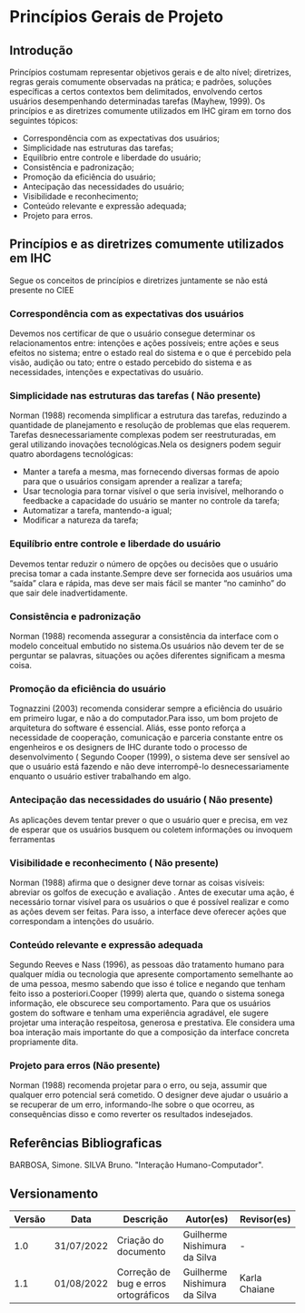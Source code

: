 # Princípios Gerais de Projeto

## Introdução
 Princípios costumam representar objetivos gerais e de alto nível; diretrizes, regras gerais comumente observadas na prática; e padrões, soluções específicas a certos contextos bem delimitados, envolvendo certos usuários desempenhando determinadas tarefas (Mayhew, 1999).
 Os princípios e as diretrizes comumente utilizados em IHC giram em torno dos seguintes tópicos: 
 
 - Correspondência com as expectativas dos usuários; 
 - Simplicidade nas estruturas das tarefas; 
 - Equilíbrio entre controle e liberdade do usuário; 
 - Consistência e padronização; 
 - Promoção da eficiência do usuário;
 - Antecipação das necessidades do usuário; 
 - Visibilidade e reconhecimento; 
 - Conteúdo relevante e expressão adequada; 
 - Projeto para erros.

## Princípios e as diretrizes comumente utilizados em IHC
Segue os conceitos de princípios e diretrizes juntamente se não está presente no CIEE

### Correspondência com as expectativas dos usuários
Devemos nos certificar de que o usuário consegue determinar os relacionamentos entre: intenções e ações possíveis; entre ações e seus efeitos no sistema; entre o estado real do sistema e o que é percebido pela visão, audição ou tato; entre o estado percebido do sistema e as necessidades, intenções e expectativas do usuário.

### Simplicidade nas estruturas das tarefas ( Não presente)
Norman (1988) recomenda simplificar a estrutura das tarefas, reduzindo a quantidade de planejamento e resolução de problemas que elas requerem. Tarefas desnecessariamente complexas podem ser reestruturadas, em geral utilizando inovações tecnológicas.Nela os  designers  podem  seguir quatro abordagens tecnológicas:

- Manter a tarefa a mesma, mas fornecendo diversas formas de apoio para que o usuários consigam aprender a realizar a tarefa;
- Usar tecnologia para tornar visível o que seria invisível, melhorando o feedbacke a capacidade do usuário se manter no controle da tarefa;
- Automatizar a tarefa, mantendo-a igual;
- Modificar a natureza da tarefa; 

### Equilíbrio entre controle e liberdade do usuário
 Devemos tentar reduzir o número de opções ou decisões que o usuário precisa tomar a cada instante.Sempre deve ser fornecida aos usuários uma “saída” clara e rápida, mas deve ser mais fácil se manter “no caminho” do que sair dele inadvertidamente.

### Consistência e padronização
Norman (1988) recomenda assegurar a consistência da interface com o modelo conceitual embutido no sistema.Os usuários não devem ter de se perguntar se palavras, situações ou ações diferentes significam a mesma coisa. 

### Promoção da eficiência do usuário
Tognazzini (2003) recomenda considerar sempre a eficiência do usuário em primeiro lugar, e não a do computador.Para isso, um bom projeto de arquitetura do software é essencial. Aliás, esse ponto reforça a necessidade de cooperação, comunicação e parceria constante entre os engenheiros e os designers de IHC durante todo o processo de desenvolvimento ( Segundo Cooper (1999), o sistema deve ser sensível ao que o usuário está fazendo e não deve interrompê-lo desnecessariamente enquanto o usuário estiver trabalhando em algo. 

### Antecipação das necessidades do usuário ( Não presente)
As aplicações devem tentar prever o que o usuário quer e precisa, em vez de esperar que os usuários busquem ou coletem informações ou invoquem ferramentas

### Visibilidade e reconhecimento ( Não presente)
Norman (1988) afirma que o designer deve tornar as coisas  visíveis: abreviar os  golfos de execução e avaliação . Antes de executar uma ação, é necessário tornar visível para os usuários o que é possível realizar e como as ações devem ser feitas. Para isso, a interface deve oferecer ações que correspondam a intenções do usuário. 

### Conteúdo relevante e expressão adequada
Segundo Reeves e Nass (1996), as pessoas dão tratamento humano para qualquer mídia ou tecnologia que apresente comportamento semelhante ao de uma pessoa, mesmo sabendo que isso é tolice e negando que tenham feito isso a posteriori.Cooper (1999) alerta que, quando o sistema sonega informação, ele obscurece seu comportamento. Para que os usuários gostem do software e tenham uma experiência agradável, ele sugere projetar uma interação respeitosa, generosa e prestativa. Ele considera uma boa interação mais importante do que a composição da interface concreta propriamente dita.

### Projeto para erros (Não presente)
Norman (1988) recomenda projetar para o erro, ou seja, assumir que qualquer erro potencial será cometido. O designer deve ajudar o usuário a se recuperar de um erro, informando-lhe sobre o que ocorreu, as consequências disso e como reverter os resultados indesejados. 


## Referências Bibliograficas
BARBOSA, Simone. SILVA Bruno. "Interação Humano-Computador".

## Versionamento

| Versão       | Data | Descrição                                  | Autor(es)      | Revisor(es)  |
| ---------- | ------ | ------------------------------------------ | -------------- | ------------ |
| 1.0 | 31/07/2022    | Criação do documento                       | Guilherme Nishimura da Silva  | - |
| 1.1 | 01/08/2022   | Correção de bug e erros ortográficos        | Guilherme Nishimura da Silva  | Karla Chaiane |







